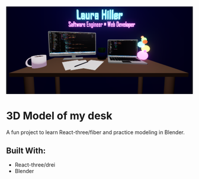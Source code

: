 ![Alt text](DeskImg.png?raw=true "3D Model of my desk")

# 3D Model of my desk

A fun project to learn React-three/fiber and practice modeling in Blender.

## Built With:

- React-three/drei
- Blender

